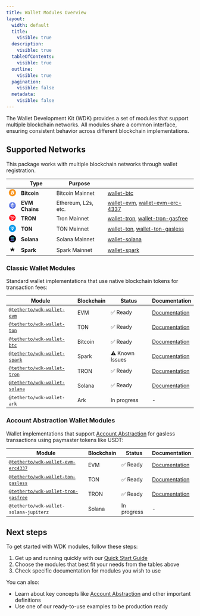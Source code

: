 ```yaml
---
title: Wallet Modules Overview
layout:
  width: default
  title:
    visible: true
  description:
    visible: true
  tableOfContents:
    visible: true
  outline:
    visible: true
  pagination:
    visible: false
  metadata:
    visible: false
---
```


The Wallet Development Kit (WDK) provides a set of modules that support multiple blockchain networks. All modules share a common interface, ensuring consistent behavior across different blockchain implementations.

## Supported Networks

This package works with multiple blockchain networks through wallet registration.

<table data-card-size="small" data-view="cards">
  <thead>
    <tr>
      <th></th>
      <th>Type</th>
      <th>Purpose</th>
      <th data-hidden data-card-target data-type="content-ref"></th>
    </tr>
  </thead>
  <tbody>
    <tr>
      <td><img src="../../assets/logos/bitcoin-logo.png" alt="Bitcoin Logo" width="20" height="20"  style="object-fit:contain;"  /></td>
      <td><strong>Bitcoin</strong></td>
      <td>Bitcoin Mainnet</td>
      <td>
        <a href="../wallet-modules/wallet-btc/">wallet-btc</a>      
      </td>
    </tr>
    <tr>
      <td><img src="../../assets/logos/ethereum-logo.png" alt="Ethereum logo" width="20" height="20" style="object-fit:contain;" /></td>
      <td><strong>EVM Chains</strong></td>
      <td>Ethereum, L2s, etc.</td>
      <td>
        <a href="../wallet-modules/wallet-evm/">wallet-evm</a>, 
        <a href="../wallet-modules/wallet-evm-erc-4337/">wallet-evm-erc-4337</a>
      </td>
    </tr>
    <tr>
      <td><img src="../../assets/logos/tron-logo.png" alt="Tron Logo"  width="20" height="20" style="object-fit:contain;" /></td>
      <td><strong>TRON</strong></td>
      <td>Tron Mainnet</td>
      <td>
        <a href="../wallet-modules/wallet-tron/">wallet-tron</a>, 
        <a href="../wallet-modules/wallet-tron-gasfree/">wallet-tron-gasfree</a>
      </td>
    </tr>
    <tr>
      <td><img src="../../assets/logos/ton-logo.png" alt="Ton Logo" width="20" height="20" style="object-fit:contain;"  /></td>
      <td><strong>TON</strong></td>
      <td>TON Mainnet</td>
      <td>
        <a href="../wallet-modules/wallet-ton/">wallet-ton</a>, 
        <a href="../wallet-modules/wallet-ton-gasless/">wallet-ton-gasless</a>
      </td>
    </tr>
    <tr>
      <td><img src="../../assets/logos/solana-logo.png" alt="Solana Logo" width="20" height="20"  style="object-fit:contain;" /></td>
      <td><strong>Solana</strong></td>
      <td>Solana Mainnet</td>
      <td>
        <a href="../wallet-modules/wallet-solana/">wallet-solana</a>      </td>
    </tr>
     <tr>
      <td>
        <picture>
          <source 
            srcset="/assets/logos/spark-logo-dark.png" 
            media="(prefers-color-scheme: dark)" 
            type="image/png" />
          <source 
            srcset="/assets/logos/spark-logo-light.png" 
            media="(prefers-color-scheme: light)" 
            type="image/png" />
          <img 
            src="/assets/logos/spark-logo-light.png" 
            alt="Spark Logo" 
            width="20" 
            height="20" 
            style="object-fit:contain;" />
        </picture>
      </td>
      <td><strong>Spark</strong></td>
      <td>Spark Mainnet</td>
      <td>
        <a href="../wallet-modules/wallet-spark/">wallet-spark</a>      
      </td>
    </tr>
  </tbody>
</table>

### Classic Wallet Modules

Standard wallet implementations that use native blockchain tokens for transaction fees:

| Module | Blockchain | Status | Documentation |
|--------|------------|--------|---------------|
| [`@tetherto/wdk-wallet-evm`](https://github.com/tetherto/wdk-wallet-evm) | EVM | ✅ Ready | [Documentation](./wallet-evm) |
| [`@tetherto/wdk-wallet-ton`](https://github.com/tetherto/wdk-wallet-ton) | TON | ✅ Ready | [Documentation](./wallet-ton) |
| [`@tetherto/wdk-wallet-btc`](https://github.com/tetherto/wdk-wallet-btc) | Bitcoin | ✅ Ready | [Documentation](./wallet-btc) |
| [`@tetherto/wdk-wallet-spark`](https://github.com/tetherto/wdk-wallet-spark) | Spark | ⚠️ Known Issues | [Documentation](./wallet-spark) |
| [`@tetherto/wdk-wallet-tron`](https://github.com/tetherto/wdk-wallet-tron) | TRON | ✅ Ready | [Documentation](./wallet-tron) |
| [`@tetherto/wdk-wallet-solana`](https://github.com/tetherto/wdk-wallet-solana) | Solana | ✅ Ready | [Documentation](./wallet-solana) |
| `@tetherto/wdk-wallet-ark` | Ark | In progress | - |

### Account Abstraction Wallet Modules

Wallet implementations that support [Account Abstraction](../../resources/concepts.md#account-abstraction) for gasless transactions using paymaster tokens like USDT:

| Module | Blockchain | Status | Documentation |
|--------|------------|--------|---------------|
| [`@tetherto/wdk-wallet-evm-erc4337`](https://github.com/tetherto/wdk-wallet-evm-erc-4337) | EVM | ✅ Ready | [Documentation](./wallet-evm-erc-4337) |
| [`@tetherto/wdk-wallet-ton-gasless`](https://github.com/tetherto/wdk-wallet-ton-gasless) | TON | ✅ Ready | [Documentation](./wallet-ton-gasless) |
| [`@tetherto/wdk-wallet-tron-gasfree`](https://github.com/tetherto/wdk-wallet-tron-gasfree) | TRON | ✅ Ready | [Documentation](./wallet-tron-gasfree) |
| `@tetherto/wdk-wallet-solana-jupiterz` | Solana | In progress | - |

## Next steps

To get started with WDK modules, follow these steps:

1. Get up and running quickly with our [Quick Start Guide](../../start-building/nodejs-bare-quickstart.md)
2. Choose the modules that best fit your needs from the tables above 
3. Check specific documentation for modules you wish to use

You can also:

- Learn about key concepts like [Account Abstraction](../../resources/concepts.md#account-abstraction) and other important definitions
- Use one of our ready-to-use examples to be production ready